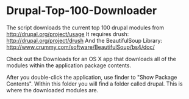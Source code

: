 Drupal-Top-100-Downloader
=========================

The script downloads the current top 100 drupal modules from http://drupal.org/project/usage
It requires drush: http://drupal.org/project/drush
And the BeautifulSoup Library: http://www.crummy.com/software/BeautifulSoup/bs4/doc/

Check out the Downloads for an OS X app that downloads all of the modules within the application package contents.

After you double-click the application, use finder to "Show Package Contents".
Within this folder you will find a folder called drupal. This is where the downloaded modules are.